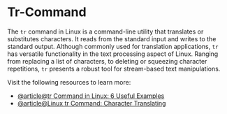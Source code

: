 # Tr-Command

The `tr` command in Linux is a command-line utility that translates or substitutes characters. It reads from the standard input and writes to the standard output. Although commonly used for translation applications, `tr` has versatile functionality in the text processing aspect of Linux. Ranging from replacing a list of characters, to deleting or squeezing character repetitions, `tr` presents a robust tool for stream-based text manipulations.

Visit the following resources to learn more:

- [@article@tr Command in Linux: 6 Useful Examples](https://linuxhandbook.com/tr-command/)
- [@article@Linux tr Command: Character Translating](https://labex.io/tutorials/linux-linux-tr-command-character-translating-388064)